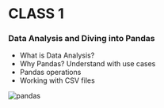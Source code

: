 # CLASS 1

### Data Analysis and Diving into Pandas

* What is Data Analysis?
* Why Pandas? Understand with use cases
* Pandas operations
* Working with CSV files


![pandas](https://user-images.githubusercontent.com/60514118/110276767-e26a1f80-7fa1-11eb-928f-2c29dcf84f9d.JPG)

